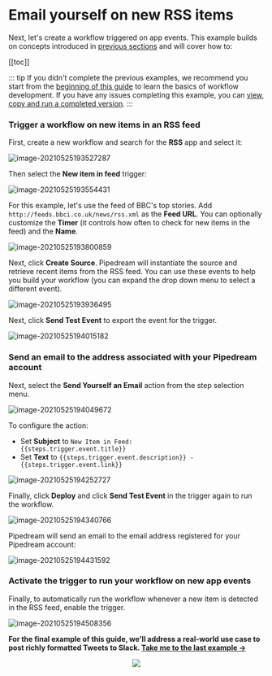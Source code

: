 # Email yourself on new RSS items

Next, let's create a workflow triggered on app events. This example builds on concepts introduced in [previous sections](/quickstart/) and will cover how to:

[[toc]]

::: tip
If you didn't complete the previous examples, we recommend you start from the [beginning of this guide](/quickstart/) to learn the basics of workflow development. If you have any issues completing this example, you can [view, copy and run a completed version](https://pipedream.com/@gettingstarted/quickstart-email-yourself-on-new-rss-items-p_5VCKggW).
:::


### Trigger a workflow on new items in an RSS feed

First, create a new workflow and search for the **RSS** app and select it:

![image-20210525193527287](./image-20210525193527287.png)

Then select the **New item in feed** trigger:

![image-20210525193554431](./image-20210525193554431.png)

For this example, let's use the feed of BBC's top stories. Add `http://feeds.bbci.co.uk/news/rss.xml` as the **Feed URL**. You can optionally customize the **Timer** (it controls how often to check for new items in the feed) and the **Name**. 

![image-20210525193800859](./image-20210525193800859.png) 

Next, click **Create Source**. Pipedream will instantiate the source and retrieve recent items from the RSS feed. You can use these events to help you build your workflow (you can expand the drop down menu to select a different event).

![image-20210525193936495](./image-20210525193936495.png)

Next, click **Send Test Event** to export the event for the trigger.

![image-20210525194015182](./image-20210525194015182.png)

### Send an email to the address associated with your Pipedream account

Next, select the **Send Yourself an Email** action from the step selection menu.

![image-20210525194049672](./image-20210525194049672.png)

To configure the action:

- Set **Subject** to <code v-pre>New Item in Feed: {{steps.trigger.event.title}}</code>
- Set **Text** to <code v-pre>{{steps.trigger.event.description}} - {{steps.trigger.event.link}}</code>

![image-20210525194252727](./image-20210525194252727.png)

Finally, click **Deploy** and click **Send Test Event** in the trigger again to run the workflow.

![image-20210525194340766](./image-20210525194340766.png)

Pipedream will send an email to the email address registered for your Pipedream account:

![image-20210525194431592](./image-20210525194431592.png)

### Activate the trigger to run your workflow on new app events

Finally, to automatically run the workflow whenever a new item is detected in the RSS feed, enable the trigger.

![image-20210525194508356](./image-20210525194508356.png)

**For the final example of this guide, we'll address a real-world use case to post richly formatted Tweets to Slack. [Take me to the last example &rarr;](../real-world-example/)**

<p style="text-align:center;">
<a href="/quickstart/real-world-example/"><img src="../next.png"></a>
</p>